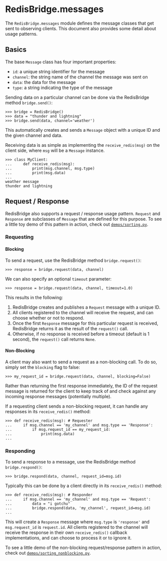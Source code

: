 # RedisBridge.messages

The `RedisBridge.messages` module defines the message classes that get sent to observing clients. This document also provides some detail about usage patterns.

## Basics

The base `Message` class has four important properties:
- `id`: a unique string identifier for the message
- `channel`: the string name of the channel the message was sent on
- `data`: the data for the message
- `type`: a string indicating the type of the message

Sending data on a particular channel can be done via the RedisBridge method `bridge.send()`:
```
>>> bridge = RedisBridge()
>>> data = "thunder and lightning"
>>> bridge.send(data, channel='weather')
```
This automatically creates and sends a `Message` object with a unique ID and the given channel and data.

Receiving data is as simple as implementing the `receive_redis(msg)` on the client side, where `msg` will be a `Message` instance.
```
>>> class MyClient:
... 	def receive_redis(msg):
... 		print(msg.channel, msg.type)
... 		print(msg.data)
...
weather message
thunder and lightning
```


## Request / Response

RedisBridge also supports a request / response usage pattern.  `Request` and `Response`  are subclasses of `Message` that are defined for this purpose. To see a little toy demo of this pattern in action, check out [`demos/sorting.py`](../../demos/sorting.py).

### Requesting

#### Blocking
To send a request, use the RedisBridge method `bridge.request()`:
```
>>> response = bridge.request(data, channel)
```
We can also specify an optional `timeout` parameter:
```
>>> response = bridge.request(data, channel, timeout=1.0)
```
This results in the following:
1) RedisBridge creates and publishes a `Request` message with a unique ID.
2) All clients registered to the channel will receive the request, and can choose whether or not to respond.
3) Once the first `Response` message for this particular request is received, RedisBridge returns it as the result of the `request()` call.
4) Otherwise, if no response is received before a timeout (default is 1 second), the `request()` call returns `None`.

#### Non-Blocking
A client may also want to send a request as a non-blocking call. To do so, simply set the `blocking` flag to false:

```
>>> my_request_id = bridge.request(data, channel, blocking=False)
```

Rather than returning the first response immediately, the ID of the request message is returned for the client to keep track of and check against any incoming response messages (potentially multiple).

If a requesting client sends a non-blocking request, it can handle any responses in its `receive_redis()`  method:

```
>>> def receive_redis(msg): # Requester
...		if msg.channel == 'my_channel' and msg.type == 'Response':
...			if msg.request_id == my_request_id:
...				print(msg.data)
...
```

### Responding

To send a response to a message, use the RedisBridge method `bridge.respond()`:
```
>>> bridge.respond(data, channel, request_id=msg.id)
```

Typically this can be done by a client directly in its `receive_redis()` method:
```
>>> def receive_redis(msg): # Responder
...		if msg.channel == 'my_channel' and msg.type == 'Request':
...			data = "i gotchu"
...			bridge.respond(data, 'my_channel', request_id=msg.id)
...
```
This will create a `Response` message where `msg.type` is `'response'` and `msg.request_id` is `request.id`. All clients registered to the channel will receive the response in their own `receive_redis()` callback implementations, and can choose to process it or to ignore it.

To see a little demo of the non-blocking request/response pattern in action, check out [`demos/sorting_nonblocking.py`](../../demos/sorting_nonblocking.py).
